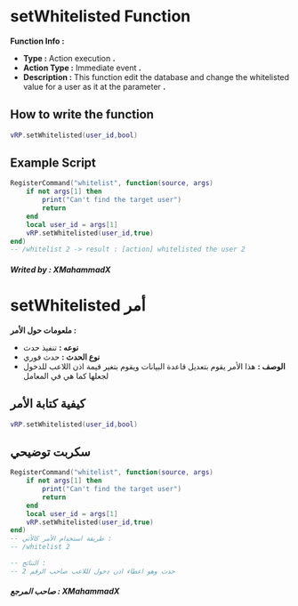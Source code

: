 # setWhitelisted Function
**Function Info :**
* **Type :** Action execution **.**  
* **Action Type :** Immediate event **.**
* **Description :** This function edit the database and change the whitelisted value for a user as it at the parameter  **.**

## How to write the function
```lua
vRP.setWhitelisted(user_id,bool)
```

## Example Script
```lua
RegisterCommand("whitelist", function(source, args)
    if not args[1] then
        print("Can't find the target user")
        return
    end
    local user_id = args[1]
    vRP.setWhitelisted(user_id,true)
end)
-- /whitelist 2 -> result : [action] whitelisted the user 2
```

##### Writed by : XMahammadX

# setWhitelisted أمر
**ملعومات حول الأمر :**
* **نوعه :** تنفيذ حدث  
* **نوع الحدث :** حدث فوري 
* **الوصف :** هذا الأمر يقوم بتعديل قاعدة البيانات ويقوم بتغير قيمة اذن اللاعب للدخول لجعلها كما هي في المعامل

## كيفية كتابة الأمر
```lua
vRP.setWhitelisted(user_id,bool)
```

## سكربت توضيحي
```lua
RegisterCommand("whitelist", function(source, args)
    if not args[1] then
        print("Can't find the target user")
        return
    end
    local user_id = args[1]
    vRP.setWhitelisted(user_id,true)
end)
-- طريقة استخدام الأمر كالأتي :
-- /whitelist 2

-- النتائج :
-- حدث وهو اعطاء اذن دخول لللاعب صاحب الرقم 2
```

##### صاحب المرجع : XMahammadX
